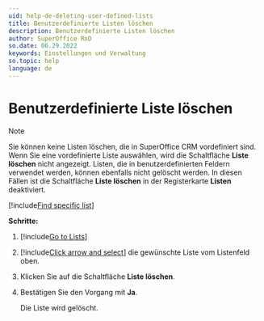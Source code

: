 ```yaml
---
uid: help-de-deleting-user-defined-lists
title: Benutzerdefinierte Listen löschen
description: Benutzerdefinierte Listen löschen
author: SuperOffice RnD
so.date: 06.29.2022
keywords: Einstellungen und Verwaltung
so.topic: help
language: de
---
```


# Benutzerdefinierte Liste löschen

> [!NOTE]
> Sie können keine Listen löschen, die in SuperOffice CRM vordefiniert sind. Wenn Sie eine vordefinierte Liste auswählen, wird die Schaltfläche **Liste löschen** nicht angezeigt. Listen, die in benutzerdefinierten Feldern verwendet werden, können ebenfalls nicht gelöscht werden. In diesen Fällen ist die Schaltfläche **Liste löschen** in der Registerkarte **Listen** deaktiviert.

[!include[Find specific list](includes/tip-find-list.md)]

**Schritte:**

1. [!include[Go to Lists](includes/goto-lists.md)]
2. [!include[Click arrow and select](includes/expand-list.md)] die gewünschte Liste vom Listenfeld oben.
3. Klicken Sie auf die Schaltfläche **Liste löschen**.
4. Bestätigen Sie den Vorgang mit **Ja**.

    Die Liste wird gelöscht.

<!-- Referenced links -->

<!-- Referenced images -->
